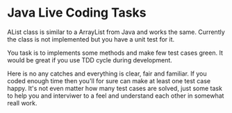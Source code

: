 # Java Live Coding Tasks

AList class is similar to a ArrayList from Java and works the same.
Currently the class is not implemented but you have a unit test for it.

You task is to implements some methods and make few test cases green.
It would be great if you use TDD cycle during development.

Here is no any catches and everything is clear, fair and familiar.
If you coded enough time then you'll for sure can make at least one test case happy.
It's not even matter how many test cases are solved, just some task to help you and interviwer to a feel and understand each other in somewhat reall work.
